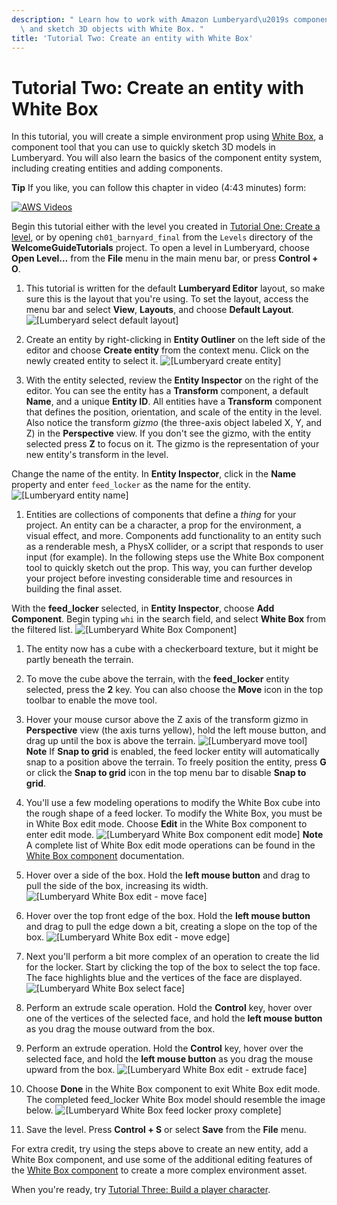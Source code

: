 ```yaml
---
description: " Learn how to work with Amazon Lumberyard\u2019s component entity system\
  \ and sketch 3D objects with White Box. "
title: 'Tutorial Two: Create an entity with White Box'
---
```

# Tutorial Two: Create an entity with White Box<a name="tutor-ch02-create-an-entity"></a>

In this tutorial, you will create a simple environment prop using [White Box](/docs/userguide/gem-white-box), a component tool that you can use to quickly sketch 3D models in Lumberyard\. You will also learn the basics of the component entity system, including creating entities and adding components\.

**Tip**
If you like, you can follow this chapter in video \(4:43 minutes\) form:

[![AWS Videos](https://img.youtube.com/vi/https://www.youtube.com/embed/em15_n28R-k?rel=0/0.jpg)](http://www.youtube.com/watch?v=https://www.youtube.com/embed/em15_n28R-k?rel=0)

Begin this tutorial either with the level you created in [Tutorial One: Create a level](tutor-ch01-create-a-level.md), or by opening `ch01_barnyard_final` from the `Levels` directory of the **WelcomeGuideTutorials** project\. To open a level in Lumberyard, choose **Open Level…​** from the **File** menu in the main menu bar, or press **Control \+ O**\.

1.  This tutorial is written for the default **Lumberyard Editor** layout, so make sure this is the layout that you're using\. To set the layout, access the menu bar and select **View**, **Layouts**, and choose **Default Layout**\.
![\[Lumberyard select default layout\]](/images/welcomeguide/ui-default-layout-1.25.png)

1.  Create an entity by right\-clicking in **Entity Outliner** on the left side of the editor and choose **Create entity** from the context menu\. Click on the newly created entity to select it\.
![\[Lumberyard create entity\]](/images/welcomeguide/ui-create-entity-1.25.png)

1.  With the entity selected, review the **Entity Inspector** on the right of the editor\. You can see the entity has a **Transform** component, a default **Name**, and a unique **Entity ID**\. All entities have a **Transform** component that defines the position, orientation, and scale of the entity in the level\. Also notice the transform *gizmo* \(the three\-axis object labeled X, Y, and Z\) in the **Perspective** view\. If you don't see the gizmo, with the entity selected press **Z** to focus on it\. The gizmo is the representation of your new entity's transform in the level\.

   Change the name of the entity\. In **Entity Inspector**, click in the **Name** property and enter `feed_locker` as the name for the entity\.
![\[Lumberyard entity name\]](/images/welcomeguide/ui-entity-name-1.25.png)

1.  Entities are collections of components that define a *thing* for your project\. An entity can be a character, a prop for the environment, a visual effect, and more\. Components add functionality to an entity such as a renderable mesh, a PhysX collider, or a script that responds to user input \(for example\)\. In the following steps use the White Box component tool to quickly sketch out the prop\. This way, you can further develop your project before investing considerable time and resources in building the final asset\.

   With the **feed\_locker** selected, in **Entity Inspector**, choose **Add Component**\. Begin typing `whi` in the search field, and select **White Box** from the filtered list\.
![\[Lumberyard White Box Component\]](/images/welcomeguide/ui-white-box-component-1.25.png)

1.  The entity now has a cube with a checkerboard texture, but it might be partly beneath the terrain\.

   1.  To move the cube above the terrain, with the **feed\_locker** entity selected, press the **2** key\. You can also choose the **Move** icon in the top toolbar to enable the move tool\.

   1.  Hover your mouse cursor above the Z axis of the transform gizmo in **Perspective** view \(the axis turns yellow\), hold the left mouse button, and drag up until the box is above the terrain\.
![\[Lumberyard move tool\]](/images/welcomeguide/anim-move-entity-1.25.gif)
**Note**
If **Snap to grid** is enabled, the feed locker entity will automatically snap to a position above the terrain\. To freely position the entity, press **G** or click the **Snap to grid** icon in the top menu bar to disable **Snap to grid**\.

1.  You'll use a few modeling operations to modify the White Box cube into the rough shape of a feed locker\. To modify the White Box, you must be in White Box edit mode\. Choose **Edit** in the White Box component to enter edit mode\.
![\[Lumberyard White Box component edit mode\]](/images/welcomeguide/ui-white-box-edit-mode-1.26.png)
**Note**
A complete list of White Box edit mode operations can be found in the [White Box component](/docs/userguide/components/white-box) documentation\.

1.  Hover over a side of the box\. Hold the **left mouse button** and drag to pull the side of the box, increasing its width\.
![\[Lumberyard White Box edit - move face\]](/images/welcomeguide/anim-wb-move-face-1.25.gif)

1.  Hover over the top front edge of the box\. Hold the **left mouse button** and drag to pull the edge down a bit, creating a slope on the top of the box\.
![\[Lumberyard White Box edit - move edge\]](/images/welcomeguide/anim-wb-move-edge-1.25.gif)

1.  Next you'll perform a bit more complex of an operation to create the lid for the locker\. Start by clicking the top of the box to select the top face\. The face highlights blue and the vertices of the face are displayed\.
![\[Lumberyard White Box select face\]](/images/welcomeguide/ui-white-box-select-face-1.25.png)

1.  Perform an extrude scale operation\. Hold the **Control** key, hover over one of the vertices of the selected face, and hold the **left mouse button** as you drag the mouse outward from the box\.

1.  Perform an extrude operation\. Hold the **Control** key, hover over the selected face, and hold the **left mouse button** as you drag the mouse upward from the box\.
![\[Lumberyard White Box edit - extrude face\]](/images/welcomeguide/anim-wb-extrude-face-1.25.gif)

1.  Choose **Done** in the White Box component to exit White Box edit mode\. The completed feed\_locker White Box model should resemble the image below\.
![\[Lumberyard White Box feed locker proxy complete\]](/images/welcomeguide/ui-feed-locker-complete-1.25.png)

1.  Save the level\. Press **Control \+ S** or select **Save** from the **File** menu\.

For extra credit, try using the steps above to create an new entity, add a White Box component, and use some of the additional editing features of the [White Box component](/docs/userguide/components/white-box) to create a more complex environment asset\.

When you're ready, try [Tutorial Three: Build a player character](tutor-ch03-build-a-player-character.md)\.